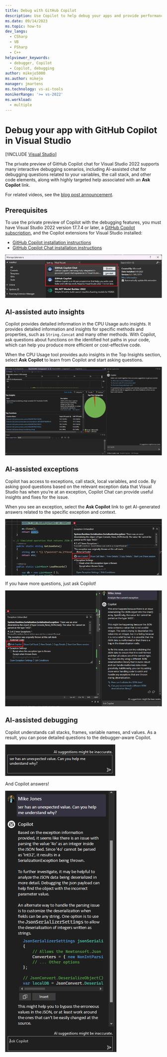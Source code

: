 ```yaml
---
title: Debug with GitHub Copilot
description: Use Copilot to help debug your apps and provide performance insights.
ms.date: 09/14/2023
ms.topic: how-to
dev_langs: 
  - CSharp
  - VB
  - FSharp
  - C++
helpviewer_keywords: 
  - debugger, Copilot
  - Copilot, debugging
author: mikejo5000
ms.author: mikejo
manager: jmartens
ms.technology: vs-ai-tools
monikerRange: '>= vs-2022'
ms.workload: 
  - multiple
---
```

# Debug your app with GitHub Copilot in Visual Studio

 [!INCLUDE [Visual Studio](~/includes/applies-to-version/vs-windows-only.md)]

The private preview of GitHub Copilot chat for Visual Studio 2022 supports many interactive debugging scenarios, including AI-assisted chat for debugging questions related to your variables, the call stack, and other code elements, along with highly targeted help associated with an **Ask Copilot** link.

For related videos, see the [blog post announcement](https://devblogs.microsoft.com/visualstudio/simplified-code-refinement-and-debugging-with-github-copilot-chat/
).

## Prerequisites

To use the private preview of Copilot with the debugging features, you must have Visual Studio 2022 version 17.7.4 or later, a [GitHub Copilot subscription](https://docs.github.com/en/billing/managing-billing-for-github-copilot/about-billing-for-github-copilot), and the Copilot extensions for Visual Studio installed:

- [GitHub Copilot installation instructions](https://docs.github.com/en/copilot/getting-started-with-github-copilot?tool=visualstudio)
- [GitHub Copilot Chat installation instructions](https://docs.github.com/en/copilot/github-copilot-chat/using-github-copilot-chat?tool=visualstudio)

[![Screenshot of Copilot extensions.](../debugger/media/vs-2022/debug-with-copilot-extensions.png "Copilot extensions.")](../debugger/media/vs-2022/debug-with-copilot-extensions.png#lightbox)

## AI-assisted auto insights

Copilot provides detailed information in the CPU Usage auto insights. It provides detailed information and insights for specific methods and properties, such as `String.Concat` and many other methods. With Copilot, ask questions about functions on the identified hot paths in your code, which can help you produce more efficient or cost-effective code.

When the CPU Usage tool provides auto insights in the Top Insights section, select **Ask Copilot** to learn from Copilot and start asking questions.

![Animation of using Copilot with CPU Usage.](../debugger/media/vs-2022/debug-with-copilot-top-insights.gif "Using Copilot with CPU Usage.")

## AI-assisted exceptions

Copilot has access to exceptions, call stack, local variables, and code. By asking good questions based on the relevant exception data that Visual Studio has when you’re at an exception, Copilot Chat can provide useful insights and fixes for the issue.

When you see an exception, select the **Ask Copilot** link to get AI-generated answers related to the specific exception and context.

[![Screenshot of Ask Copilot option in Exception Helper.](../debugger/media/vs-2022/debug-with-copilot-exception-helper.png "Ask Copilot option in Exception Helper.")](../debugger/media/vs-2022/debug-with-copilot-exception-helper.png#lightbox)

If you have more questions, just ask Copilot!

[![Screenshot of Chat window after choosing Ask Copilot.](../debugger/media/vs-2022/debug-with-copilot-exception-chat.png "Ask Copilot option in Exception Helper.")](../debugger/media/vs-2022/debug-with-copilot-exception-helper.png#lightbox)

## AI-assisted debugging

Copilot understands call stacks, frames, variable names, and values. As a result, you can pose detailed questions to the debugger-aware Copilot.

![Screenshot of asking a debugging question.](../debugger/media/vs-2022/debug-with-copilot-asking-a-question.png "Asking a Debugging Question.")

And Copilot answers!

![Screenshot of answered question.](../debugger/media/vs-2022/debug-with-copilot-question-answered.png "Answered Question.")
